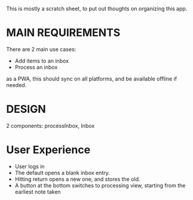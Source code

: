This is mostly a scratch sheet, to put out thoughts on organizing this app.


# MAIN REQUIREMENTS

There are 2 main use cases:
- Add items to an inbox
- Process an inbox

as a PWA, this should sync on all platforms, and be available offline if needed.

# DESIGN

2 components: processInbox, Inbox

# User Experience
- User logs in
- The default opens a blank inbox entry. 
- Hitting return opens a new one, and stores the old.
- A button at the bottom switches to processing view, starting from the earliest note taken
